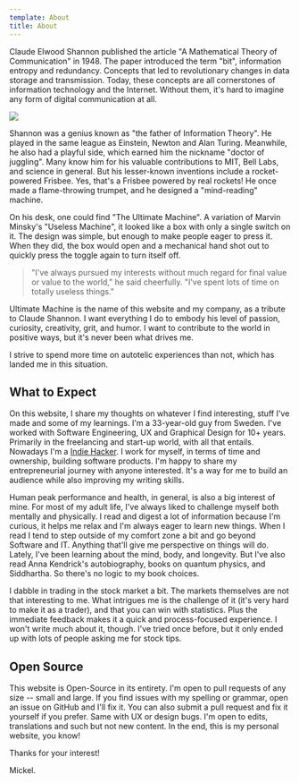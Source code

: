 ```yaml
---
template: About
title: About
---
```

Claude Elwood Shannon published the article "A Mathematical Theory of Communication" in 1948. The paper introduced the term "bit", information entropy and redundancy. Concepts that led to revolutionary changes in data storage and transmission. Today, these concepts are all cornerstones of information technology and the Internet. Without them, it's hard to imagine any form of digital communication at all.

![](/img/tayl-app-desktop.png)

Shannon was a genius known as "the father of Information Theory". He played in the same league as Einstein, Newton and Alan Turing. Meanwhile, he also had a playful side, which earned him the nickname "doctor of juggling". Many know him for his valuable contributions to MIT, Bell Labs, and science in general. But his lesser-known inventions include a rocket-powered Frisbee. Yes, that's a Frisbee powered by real rockets! He once made a flame-throwing trumpet, and he designed a "mind-reading" machine.

On his desk, one could find "The Ultimate Machine". A variation of Marvin Minsky's "Useless Machine", it looked like a box with only a single switch on it. The design was simple, but enough to make people eager to press it. When they did, the box would open and a mechanical hand shot out to quickly press the toggle again to turn itself off.

> "I've always pursued my interests without much regard for final value or value to the world," he said cheerfully. "I've spent lots of time on totally useless things."

Ultimate Machine is the name of this website and my company, as a tribute to Claude Shannon. I want everything I do to embody his level of passion, curiosity, creativity, grit, and humor. I want to contribute to the world in positive ways, but it's never been what drives me.

I strive to spend more time on autotelic experiences than not, which has landed me in this situation.

## What to Expect

On this website, I share my thoughts on whatever I find interesting, stuff I've made and some of my learnings. I'm a 33-year-old guy from Sweden. I've worked with Software Engineering, UX and Graphical Design for 10+ years. Primarily in the freelancing and start-up world, with all that entails. Nowadays I'm a [Indie Hacker](https://www.urbandictionary.com/define.php?term=indie%20hacker). I work for myself, in terms of time and ownership, building software products. I'm happy to share my entrepreneurial journey with anyone interested. It's a way for me to build an audience while also improving my writing skills.

Human peak performance and health, in general, is also a big interest of mine. For most of my adult life, I've always liked to challenge myself both mentally and physically. I read and digest a lot of information because I'm curious, it helps me relax and I'm always eager to learn new things. When I read I tend to step outside of my comfort zone a bit and go beyond Software and IT. Anything that'll give me perspective on things will do. Lately, I've been learning about the mind, body, and longevity. But I've also read Anna Kendrick's autobiography, books on quantum physics, and Siddhartha. So there's no logic to my book choices.

I dabble in trading in the stock market a bit. The markets themselves are not that interesting to me. What intrigues me is the challenge of it (it's very hard to make it as a trader), and that you can win with statistics. Plus the immediate feedback makes it a quick and process-focused experience. I won't write much about it, though. I've tried once before, but it only ended up with lots of people asking me for stock tips.

## Open Source

This website is Open-Source in its entirety. I'm open to pull requests of any size -- small and large. If you find issues with my spelling or grammar, open an issue on GitHub and I'll fix it. You can also submit a pull request and fix it yourself if you prefer. Same with UX or design bugs. I'm open to edits, translations and such but not new content. In the end, this is my personal website, you know!

Thanks for your interest!

Mickel.
